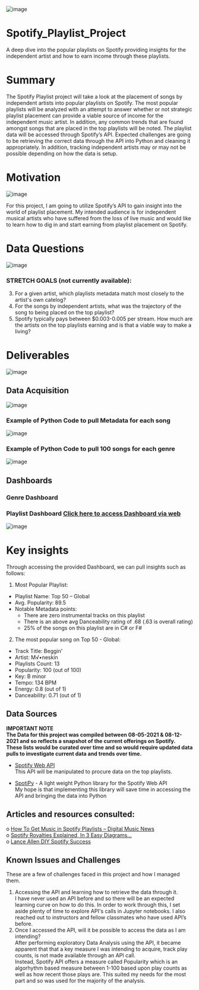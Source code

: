 ![image](https://user-images.githubusercontent.com/83980785/129940315-3dee9770-4270-4bf9-b2b5-d2e28362291a.png)

# Spotify_Playlist_Project
A deep dive into the popular playlists on Spotify providing insights for the independent artist and how to earn income through these playlists.


# Summary
The Spotify Playlist project will take a look at the placement of songs by independent artists into popular playlists on Spotify. The most popular playlists will be analyzed with an attempt to answer whether or not strategic playlist placement can provide a viable source of income for the independent music artist. In addition, any common trends that are found amongst songs that are placed in the top playlists will be noted. The playlist data will be accessed through Spotify’s API. Expected challenges are going to be retrieving the correct data through the API into Python and cleaning it appropriately. In addition, tracking independent artists may or may not be possible depending on how the data is setup.
# Motivation

![image](https://user-images.githubusercontent.com/83980785/129940557-ce84ad96-2034-4d71-bc5c-36da7a342e27.png)

For this project, I am going to utilize Spotify’s API to gain insight into the world of playlist placement.  My intended audience is for independent musical artists who have suffered from the loss of live music and would like to learn how to dig in and start earning from playlist placement on Spotify.

# Data Questions
![image](https://user-images.githubusercontent.com/83980785/129940753-b82d70c7-d199-4b65-876b-0bd0a7c6c9f0.png)


### STRETCH GOALS (not currently available):
3. For a given artist, which playlists metadata match most closely to the artist's own catelog?
4. For the songs by independent artists, what was the trajectory of the song to being placed on the top playlist?
5.  Spotify typically pays between $0.003-0.005 per stream. How much are the artists on the top playlists earning and is that a viable way to make a living?


# Deliverables

![image](https://user-images.githubusercontent.com/83980785/129941038-e865b3e7-8a8b-4398-88c3-b9fdd38c0871.png)


## Data Acquisition

![image](https://user-images.githubusercontent.com/83980785/129941112-cb39b2d0-12b6-4670-829d-5894b94c001a.png)
### **Example of Python Code to pull Metadata for each song**
![image](https://user-images.githubusercontent.com/83980785/129941852-4aa30ca6-50e1-4024-85a6-d3e374facac9.png)

### **Example of Python Code to pull 100 songs for each genre**
![image](https://user-images.githubusercontent.com/83980785/129942114-4aaf7b1b-81a6-4d3c-8926-40db4384dd8d.png)
## Dashboards
### **Genre Dashboard**
### **Playlist Dashboard** [Click here to access Dashboard via web](https://app.powerbi.com/view?r=eyJrIjoiMTRhMTYyMGEtNmY2NC00ZmNhLWE4NzgtNWYzNDJiNWYyMGNkIiwidCI6IjEwMWRhNTg3LTE4NDMtNGY1Mi04YjhhLTE3YjA2OWM2NmQzMyIsImMiOjJ9)
![image](https://user-images.githubusercontent.com/83980785/129941580-1e550934-04f4-4b1a-b39d-b9477a2aa6c1.png)


# Key insights
Through accessing the provided Dashboard, we can pull insights such as follows: 
1. Most Popular Playlist: 
 * Playlist Name: Top 50 – Global
* Avg. Popularity: 89.5
* Notable Metadata points: 
    * There are zero instrumental tracks on this playlist
    * There is an above avg Danceability rating of .68 (.63 is overall rating)
    * 25% of the songs on this playlist are in C# or F#
2. The most popular song on Top 50 - Global:
* Track Title: Beggin'
* Artist: M√•neskin	
* Playlists Count: 13
* Popularity: 100 (out of 100)
* Key: B minor
* Tempo: 134 BPM
* Energy: 0.8 (out of 1)
* Danceability: 0.71 (out of 1)


## Data Sources

**IMPORTANT NOTE**<br />
**The Data for this project was compiled between 08-05-2021 & 08-12-2021 
and so  reflects a snapshot of the current offerings on Spotify. <br />
These lists would be curated over time and so would require 
updated data pulls to investigate current data and trends over time.**


* [Spotify Web API](https://developer.spotify.com/documentation/web-api/) <br />
	This API will be manipulated to procure data on the top playlists.


* [SpotiPy](https://github.com/plamere/spotipy#a-light-weight-python-library-for-the-spotify-web-api) - A light weight Python library for the Spotify Web API <br /> 
My hope is that implementing this library will save time in accessing the API and bringing the data into Python

## Articles and resources consulted:
o	[How To Get Music in Spotify Playlists – Digital Music News](https://www.digitalmusicnews.com/2017/06/21/spotify-playlists/) <br />
o	[Spotify Royalties Explained, In 3 Easy Diagrams…](https://www.digitalmusicnews.com/2013/12/04/spotifythreeeasy/)<br />
o	[Lance Allen DIY Spotify Success](https://artists.spotify.com/blog/lance-allen-and-the-new-secrets-of-diy-success)<br />

## Known Issues and Challenges
These are a few of challenges faced in this project and how I managed them.

1)	Accessing the API and learning how to retrieve the data through it. <br />I have never used an API before and so there will be an expected learning curve on how to do this. In order to work through this, I set aside plenty of time to explore API's calls in Jupyter notebooks. I also reached out to instructors and fellow classmates who have used API’s before.
2)	Once I accessed the API, will it be possible to access the data as I am intending?<br />
After performing exploratory Data Analysis using the API, it became apparent that that a key measure I was intending to acquire, track play counts, is not made available through an API call. <br />
Instead, Spotify API offers a measure called Popularity which is an algorhythm based measure between 1-100 based upon play counts as well as how recent those plays are. This suited my needs for the most part and so was used for the majority of the analysis.
